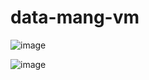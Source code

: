 # data-mang-vm


![image](https://user-images.githubusercontent.com/63984422/148651099-d0778455-9d32-4e35-babb-7bfed5a36512.png)



![image](https://user-images.githubusercontent.com/63984422/148651118-2ef8b44c-f56a-4498-8e49-69e4e85de4c2.png)
